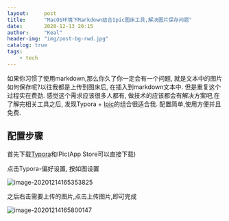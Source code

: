 ```yaml
---
layout:     post
title:      "MacOS环境下Markdown结合Ipic图床工具,解决图片保存问题"
date:       2020-12-13 20:15
author:     "Keal"
header-img: "img/post-bg-rwd.jpg"
catalog: true
tags:
    - tech
---
```


如果你习惯了使用markdown,那么你久了你一定会有一个问题, 就是文本中的图片如何保存呢?以往我都是上传到图床后, 在插入到markdown文本中. 但是重复这个过程实在费劲. 感觉这个需求应该很多人都有, 做技术的应该都会有解决方案吧,在了解完相关工具之后, 发现Typora + [Ipic](https://toolinbox.net/iPic/)的组合很适合我. 配置简单,使用方便并且免费.

## 配置步骤

首先下载[Typora](https://typora.io/)和IPic(App Store可以直接下载)

点击Typora-偏好设置, 按如图设置

![image-20201214165353825](https://tva1.sinaimg.cn/large/0081Kckwgy1glnhm6d0tbj312w0qo0xe.jpg)

之后右击需要上传的图片,点击上传图片,即可完成

![image-20201214165800147](https://tva1.sinaimg.cn/large/0081Kckwgy1glnhn7cdxaj30ig0hmwia.jpg)

 

